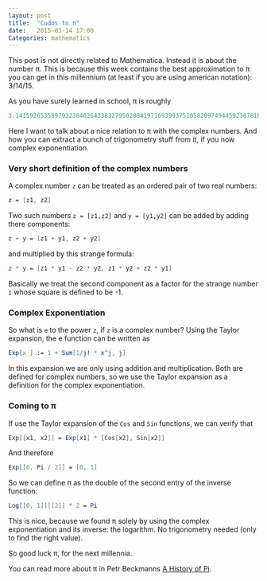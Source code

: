 ```yaml
---
layout: post
title:  "Cudos to π"
date:   2015-03-14 17:00
Categories: mathematics
---
```


This post is not directly related to Mathematica. Instead it is about the number π. This is because this week contains the best approximation to π you can get in this millennium (at least if you are using american notation): 3/14/15.

As you have surely learned in school, π is roughly

````mathematica
3.141592653589793238462643383279502884197169399375105820974944592307816406
````

Here I want to talk about a nice relation to π with the complex numbers. And how you can extract a bunch of trigonometry stuff from it, if you now complex exponentiation.

### Very short definition of the complex numbers

A complex number `z` can be treated as an ordered pair of two real numbers:

````mathematica
z = [z1, z2]
````

Two such numbers `z = [z1,z2]` and `y = [y1,y2]` can be added by adding there components:

````mathematica
z + y = [z1 + y1, z2 + y2]
````

and multiplied by this strange formula:

````mathematica
z * y = [z1 * y1 - z2 * y2, z1 * y2 + z2 * y1]
````

Basically we treat the second component as a factor for the strange number `i` whose square is defined to be -1.

### Complex Exponentiation

So what is `e` to the power `z`, if `z` is a complex number? Using the Taylor expansion, the e function can be written as

````mathematica
Exp[x_] := 1 + Sum[1/j! * x^j, j]
````

In this expansion we are only using addition and multiplication. Both are defined for complex numbers, so we use the Taylor expansion as a definition for the complex exponentiation.

### Coming to π

If use the Taylor expansion of the `Cos` and `Sin` functions, we can verify that

````mathematica
Exp[[x1, x2]] = Exp[x1] * [Cos[x2], Sin[x2]]
````

And therefore

````mathematica
Exp[[0, Pi / 2]] = [0, 1]
````

So we can define π as the double of the second entry of the inverse function:

````mathematica
Log[[0, 1]][[2]] * 2 = Pi
````

This is nice, because we found π solely by using the complex exponentiation and its inverse: the logarithm. No trigonometry needed (only to find the right value).

So good luck π, for the next millennia.

You can read more about π in Petr Beckmanns [A History of Pi].

[A History of Pi]: http://www.amazon.de/A-History-Pi-Peter-Beckman/dp/0312381859/ref=tmm_pap_title_0&tag=knpde-21
